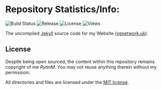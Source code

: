# Repository Statistics/Info:

![Build Status](https://img.shields.io/badge/Build-Pass-green)
![Release](https://img.shields.io/badge/Release-v1.0.2-red)
![License](https://img.shields.io/badge/License-MIT-lightgrey)
![Views](https://komarev.com/ghpvc/?username=rxnm&label=Views)

The uncompiled [Jekyll](https://jekyllrb.com/) source code for my Website ([vgnetwork.uk](https://vgnetwork.uk/)).

## License

Despite being open sourced, the content within this repository remains copyright of me _RyanM_. You may not reuse anything therein without my permission:

All directories and files are licensed under the [MIT license](LICENSE).
